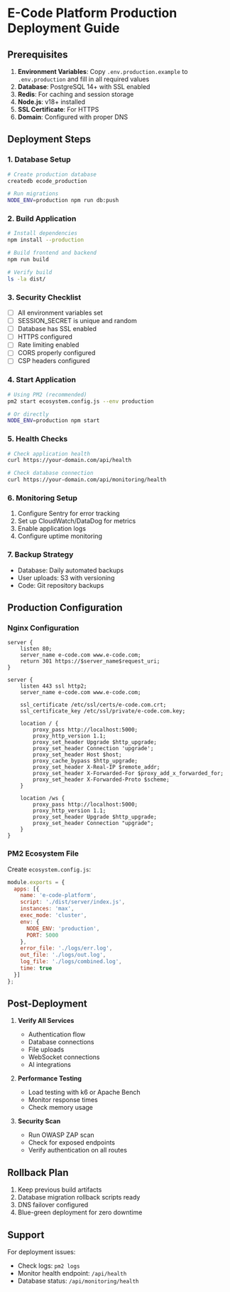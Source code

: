 # E-Code Platform Production Deployment Guide

## Prerequisites

1. **Environment Variables**: Copy `.env.production.example` to `.env.production` and fill in all required values
2. **Database**: PostgreSQL 14+ with SSL enabled
3. **Redis**: For caching and session storage  
4. **Node.js**: v18+ installed
5. **SSL Certificate**: For HTTPS
6. **Domain**: Configured with proper DNS

## Deployment Steps

### 1. Database Setup

```bash
# Create production database
createdb ecode_production

# Run migrations
NODE_ENV=production npm run db:push
```

### 2. Build Application

```bash
# Install dependencies
npm install --production

# Build frontend and backend
npm run build

# Verify build
ls -la dist/
```

### 3. Security Checklist

- [ ] All environment variables set
- [ ] SESSION_SECRET is unique and random
- [ ] Database has SSL enabled
- [ ] HTTPS configured
- [ ] Rate limiting enabled
- [ ] CORS properly configured
- [ ] CSP headers configured

### 4. Start Application

```bash
# Using PM2 (recommended)
pm2 start ecosystem.config.js --env production

# Or directly
NODE_ENV=production npm start
```

### 5. Health Checks

```bash
# Check application health
curl https://your-domain.com/api/health

# Check database connection
curl https://your-domain.com/api/monitoring/health
```

### 6. Monitoring Setup

1. Configure Sentry for error tracking
2. Set up CloudWatch/DataDog for metrics
3. Enable application logs
4. Configure uptime monitoring

### 7. Backup Strategy

- Database: Daily automated backups
- User uploads: S3 with versioning
- Code: Git repository backups

## Production Configuration

### Nginx Configuration

```nginx
server {
    listen 80;
    server_name e-code.com www.e-code.com;
    return 301 https://$server_name$request_uri;
}

server {
    listen 443 ssl http2;
    server_name e-code.com www.e-code.com;

    ssl_certificate /etc/ssl/certs/e-code.com.crt;
    ssl_certificate_key /etc/ssl/private/e-code.com.key;

    location / {
        proxy_pass http://localhost:5000;
        proxy_http_version 1.1;
        proxy_set_header Upgrade $http_upgrade;
        proxy_set_header Connection 'upgrade';
        proxy_set_header Host $host;
        proxy_cache_bypass $http_upgrade;
        proxy_set_header X-Real-IP $remote_addr;
        proxy_set_header X-Forwarded-For $proxy_add_x_forwarded_for;
        proxy_set_header X-Forwarded-Proto $scheme;
    }

    location /ws {
        proxy_pass http://localhost:5000;
        proxy_http_version 1.1;
        proxy_set_header Upgrade $http_upgrade;
        proxy_set_header Connection "upgrade";
    }
}
```

### PM2 Ecosystem File

Create `ecosystem.config.js`:

```javascript
module.exports = {
  apps: [{
    name: 'e-code-platform',
    script: './dist/server/index.js',
    instances: 'max',
    exec_mode: 'cluster',
    env: {
      NODE_ENV: 'production',
      PORT: 5000
    },
    error_file: './logs/err.log',
    out_file: './logs/out.log',
    log_file: './logs/combined.log',
    time: true
  }]
};
```

## Post-Deployment

1. **Verify All Services**
   - Authentication flow
   - Database connections
   - File uploads
   - WebSocket connections
   - AI integrations

2. **Performance Testing**
   - Load testing with k6 or Apache Bench
   - Monitor response times
   - Check memory usage

3. **Security Scan**
   - Run OWASP ZAP scan
   - Check for exposed endpoints
   - Verify authentication on all routes

## Rollback Plan

1. Keep previous build artifacts
2. Database migration rollback scripts ready
3. DNS failover configured
4. Blue-green deployment for zero downtime

## Support

For deployment issues:
- Check logs: `pm2 logs`
- Monitor health endpoint: `/api/health`
- Database status: `/api/monitoring/health`